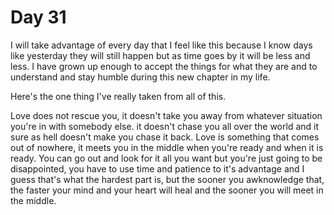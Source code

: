 # Day 31

I will take advantage of every day that I feel like this because I know days like yesterday they will still happen but as time goes by it will be less and less. I have grown up enough to accept the things for what they are and to understand and stay humble during this new chapter in my life.

Here's the one thing I've really taken from all of this.

Love does not rescue you, it doesn't take you away from whatever situation you're in with somebody else. it doesn't chase you all over the world and it sure as hell doesn't make you chase it back. Love is something that comes out of nowhere, it meets you in the middle when you're ready and when it is ready. You can go out and look for it all you want but you're just going to be disappointed, you have to use time and patience to it's advantage and I guess that's what the hardest part is, but the sooner you awknowledge that, the faster your mind and your heart will heal and the sooner you will meet in the middle.